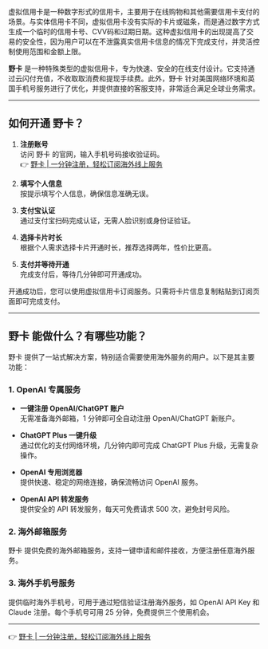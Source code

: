 虚拟信用卡是一种数字形式的信用卡，主要用于在线购物和其他需要信用卡支付的场景。与实体信用卡不同，虚拟信用卡没有实际的卡片或磁条，而是通过数字方式生成一个临时的信用卡号、CVV码和过期日期。这种虚拟信用卡的出现提高了交易的安全性，因为用户可以在不泄露真实信用卡信息的情况下完成支付，并灵活控制使用范围和金额上限。

**野卡** 是一种特殊类型的虚拟信用卡，专为快速、安全的在线支付设计。它支持通过云闪付充值，不收取取消费和提现手续费。此外，野卡 针对美国网络环境和英国手机号服务进行了优化，并提供直接的客服支持，非常适合满足全球业务需求。

---

## 如何开通 野卡？

1. **注册账号**  
   访问 野卡 的官网，输入手机号码接收验证码。  
   👉 [野卡 | 一分钟注册，轻松订阅海外线上服务](https://bit.ly/bewildcard)

2. **填写个人信息**  
   按提示填写个人信息，确保信息准确无误。

3. **支付宝认证**  
   通过支付宝扫码完成认证，无需人脸识别或身份证验证。

4. **选择卡片时长**  
   根据个人需求选择卡片开通时长，推荐选择两年，性价比更高。

5. **支付并等待开通**  
   完成支付后，等待几分钟即可开通成功。

开通成功后，您可以使用虚拟信用卡订阅服务。只需将卡片信息复制粘贴到订阅页面即可完成支付。

---

## 野卡 能做什么？有哪些功能？

野卡 提供了一站式解决方案，特别适合需要使用海外服务的用户。以下是其主要功能：

### 1. OpenAI 专属服务

- **一键注册 OpenAI/ChatGPT 账户**  
  无需准备海外邮箱，1 分钟即可全自动注册 OpenAI/ChatGPT 新账户。

- **ChatGPT Plus 一键升级**  
  通过优化的支付网络环境，几分钟内即可完成 ChatGPT Plus 升级，无需复杂操作。

- **OpenAI 专用浏览器**  
  提供快速、稳定的网络连接，确保流畅访问 OpenAI 服务。

- **OpenAI API 转发服务**  
  提供安全的 API 转发服务，每天可免费请求 500 次，避免封号风险。

### 2. 海外邮箱服务

野卡 提供免费的海外邮箱服务，支持一键申请和邮件接收，方便注册任意海外服务。

### 3. 海外手机号服务

提供临时海外手机号，可用于通过短信验证注册海外服务，如 OpenAI API Key 和 Claude 注册。每个手机号可用 25 分钟，免费提供三个使用机会。

---

👉 [野卡 | 一分钟注册，轻松订阅海外线上服务](https://bit.ly/bewildcard)